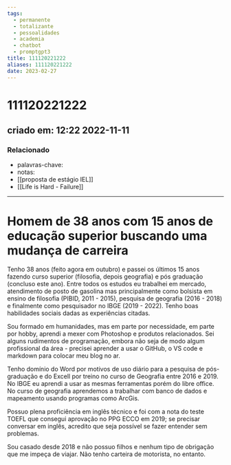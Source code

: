 ```yaml
---
tags:
  - permanente
  - totalizante
  - pessoalidades
  - academia
  - chatbot
  - promptgpt3
title: 111120221222
aliases: 111120221222
date: 2023-02-27
---
```

# 111120221222
## criado em: 12:22 2022-11-11

### Relacionado
- palavras-chave: 
- notas: 
- [[proposta de estágio IEL]]
- [[Life is Hard - Failure]]
---
# Homem de 38 anos com 15 anos de educação superior buscando uma mudança de carreira

Tenho 38 anos (feito agora em outubro) e passei os últimos 15 anos fazendo curso superior (filosofia, depois geografia) e pós graduação (concluso este ano). Entre todos os estudos eu trabalhei em mercado, atendimento de posto de gasolina mas principalmente como bolsista em ensino de filosofia (PIBID, 2011 - 2015), pesquisa de geografia (2016 - 2018) e finalmente como pesquisador no IBGE (2019 - 2022). Tenho boas habilidades sociais dadas as experiências citadas. 

Sou formado em humanidades, mas em parte por necessidade, em parte por hobby, aprendi a mexer com Photoshop e produtos relacionados. 
Sei alguns rudimentos de programação, embora não seja de modo algum profissional da área - precisei aprender a usar o GitHub, o VS code e markdown para colocar meu blog no ar.

Tenho domínio do Word por motivos de uso diário para a pesquisa de pós-graduação e do Excell por treino no curso de Geografia entre 2016 e 2019. No IBGE eu aprendi a usar as mesmas ferramentas porém do libre office. No curso de geografia aprendemos a trabalhar com banco de dados e mapeamento usando programas como ArcGis.

Possuo plena proficiência em inglês técnico e foi com a nota do teste TOEFL que consegui aprovação no PPG ECCO em 2019; se precisar conversar em inglês, acredito que seja possível se fazer entender sem problemas. 

Sou casado desde 2018 e não possuo filhos e nenhum tipo de obrigação que me impeça de viajar. Não tenho carteira de motorista, no entanto.